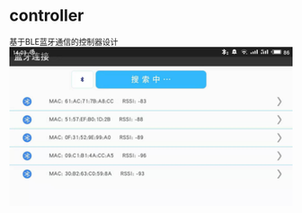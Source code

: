 # controller
基于BLE蓝牙通信的控制器设计
![创建连接.jpg](https://github.com/fanzhongchengren/controller/blob/master/7a3e7ea6408a7d6ce1d8a2c1084e9a0.jpg)
